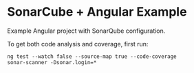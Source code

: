 # SonarCube + Angular Example

Example Angular project with SonarQube configuration.

To get both code analysis and coverage, first run:

```
ng test --watch false --source-map true --code-coverage
sonar-scanner -Dsonar.login=*
```

